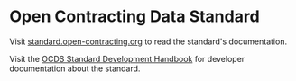 # Open Contracting Data Standard

Visit [standard.open-contracting.org](https://standard.open-contracting.org) to read the standard's documentation.

Visit the [OCDS Standard Development Handbook](http://ocds-standard-development-handbook.readthedocs.io/en/latest/standard/) for developer documentation about the standard.
